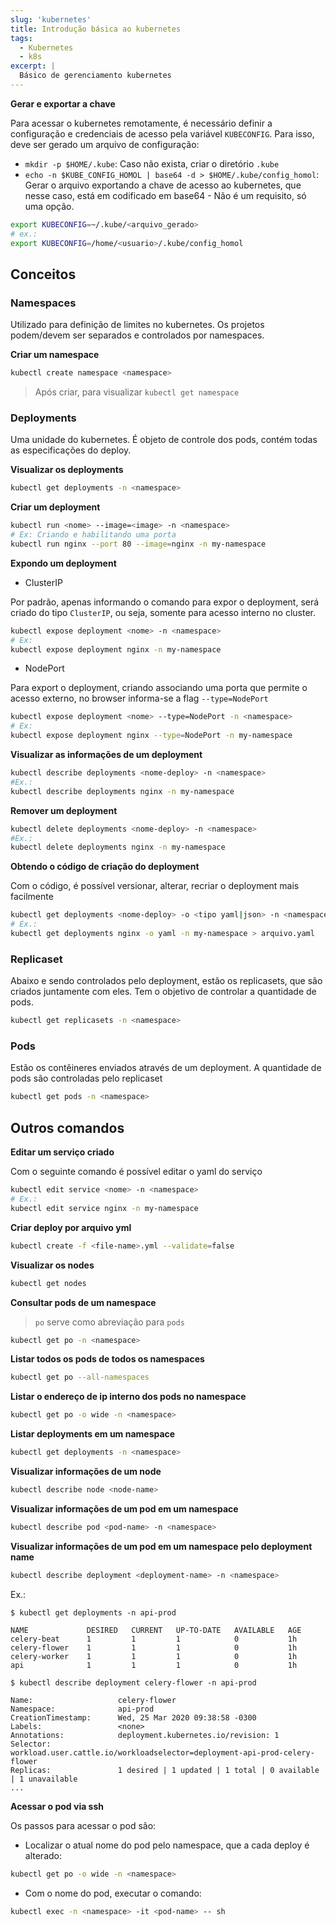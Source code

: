 ```yaml
---
slug: 'kubernetes'
title: Introdução básica ao kubernetes
tags:
  - Kubernetes
  - k8s
excerpt: |
  Básico de gerenciamento kubernetes
---
```


**Gerar e exportar a chave**

Para acessar o kubernetes remotamente, é necessário definir a configuração e credenciais de acesso pela variável `KUBECONFIG`. Para isso, deve ser gerado um arquivo de configuração:

- `mkdir -p $HOME/.kube`: Caso não exista, criar o diretório `.kube`
- `echo -n $KUBE_CONFIG_HOMOL | base64 -d > $HOME/.kube/config_homol`: Gerar o arquivo exportando a chave de acesso ao kubernetes, que nesse caso, está em codificado em base64 - Não é um requisito, só uma opção.

```bash
export KUBECONFIG=~/.kube/<arquivo_gerado>
# ex.:
export KUBECONFIG=/home/<usuario>/.kube/config_homol
```

## Conceitos

### Namespaces

Utilizado para definição de limites no kubernetes. Os projetos podem/devem ser separados e controlados por namespaces.

**Criar um namespace**

```bash
kubectl create namespace <namespace>
```

> Após criar, para visualizar `kubectl get namespace`

### Deployments

Uma unidade do kubernetes. É objeto de controle dos pods, contém todas as especificações do deploy.

**Visualizar os deployments**

```bash
kubectl get deployments -n <namespace>
```

**Criar um deployment**

```bash
kubectl run <nome> --image=<image> -n <namespace>
# Ex: Criando e habilitando uma porta
kubectl run nginx --port 80 --image=nginx -n my-namespace
```

**Expondo um deployment**

- ClusterIP

Por padrão, apenas informando o comando para expor o deployment, será criado do tipo `ClusterIP`, ou seja, somente para acesso interno no cluster.

```bash
kubectl expose deployment <nome> -n <namespace>
# Ex:
kubectl expose deployment nginx -n my-namespace
```

- NodePort

Para export o deployment, criando associando uma porta que permite o acesso externo, no browser informa-se a flag `--type=NodePort`

```bash
kubectl expose deployment <nome> --type=NodePort -n <namespace>
# Ex:
kubectl expose deployment nginx --type=NodePort -n my-namespace
```

**Visualizar as informações de um deployment**

```bash
kubectl describe deployments <nome-deploy> -n <namespace>
#Ex.:
kubectl describe deployments nginx -n my-namespace
```

**Remover um deployment**

```bash
kubectl delete deployments <nome-deploy> -n <namespace>
#Ex.:
kubectl delete deployments nginx -n my-namespace
```

**Obtendo o código de criação do deployment**

Com o código, é possível versionar, alterar, recriar o deployment mais facilmente

```bash
kubectl get deployments <nome-deploy> -o <tipo yaml|json> -n <namespace> > arquivo.<typo>
# Ex.:
kubectl get deployments nginx -o yaml -n my-namespace > arquivo.yaml
```

### Replicaset

Abaixo e sendo controlados pelo deployment, estão os replicasets, que são criados juntamente com eles. Tem o objetivo de controlar a quantidade de pods.

```bash
kubectl get replicasets -n <namespace>
```

### Pods

Estão os contêineres enviados através de um deployment. A quantidade de pods são controladas pelo replicaset

```bash
kubectl get pods -n <namespace>
```

## Outros comandos

**Editar um serviço criado**

Com o seguinte comando é possível editar o yaml do serviço

```bash
kubectl edit service <nome> -n <namespace>
# Ex.:
kubectl edit service nginx -n my-namespace
```

**Criar deploy por arquivo yml**

```bash
kubectl create -f <file-name>.yml --validate=false
```

**Visualizar os nodes**

```bash
kubectl get nodes
```

**Consultar pods de um namespace**

> `po` serve como abreviação para `pods`

```bash
kubectl get po -n <namespace>
```

**Listar todos os pods de todos os namespaces**

```bash
kubectl get po --all-namespaces
```

**Listar o endereço de ip interno dos pods no namespace**

```bash
kubectl get po -o wide -n <namespace>
```

**Listar deployments em um namespace**

```bash
kubectl get deployments -n <namespace>
```

**Visualizar informações de um node**

```bash
kubectl describe node <node-name>
```

**Visualizar informações de um pod em um namespace**

```bash
kubectl describe pod <pod-name> -n <namespace>
```

**Visualizar informações de um pod em um namespace pelo deployment name**

```bash
kubectl describe deployment <deployment-name> -n <namespace>
```

Ex.:

```
$ kubectl get deployments -n api-prod

NAME             DESIRED   CURRENT   UP-TO-DATE   AVAILABLE   AGE
celery-beat      1         1         1            0           1h
celery-flower    1         1         1            0           1h
celery-worker    1         1         1            0           1h
api              1         1         1            0           1h

$ kubectl describe deployment celery-flower -n api-prod

Name:                   celery-flower
Namespace:              api-prod
CreationTimestamp:      Wed, 25 Mar 2020 09:38:58 -0300
Labels:                 <none>
Annotations:            deployment.kubernetes.io/revision: 1
Selector:               workload.user.cattle.io/workloadselector=deployment-api-prod-celery-flower
Replicas:               1 desired | 1 updated | 1 total | 0 available | 1 unavailable
...
```

**Acessar o pod via ssh**

Os passos para acessar o pod são:

- Localizar o atual nome do pod pelo namespace, que a cada deploy é alterado:

```bash
kubectl get po -o wide -n <namespace>
```

- Com o nome do pod, executar o comando:

```bash
kubectl exec -n <namespace> -it <pod-name> -- sh
```

